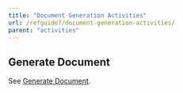 ```yaml
---
title: "Document Generation Activities"
url: /refguide7/document-generation-activities/
parent: "activities"
---
```


## Generate Document

See [Generate Document](/refguide/generate-document/).
